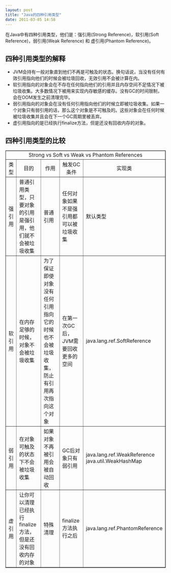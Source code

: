 ```yaml
---
layout: post
title: "Java的四种引用类型"
date: 2011-03-05 14:58
---
```

在Java中有四种引用类型，他们是：强引用(Strong Reference)，软引用(Soft Reference)，弱引用(Weak Reference) 和 虚引用(Phantom Reference)。

## 四种引用类型的解释
<ul>
<li>JVM会持有一般对象直到他们不再是可触及的状态。换句话说，当没有任何有效引用指向他们的时候会被垃圾回收，无效引用不会被计算在内。</li>
<li>软引用指向的对象会在不存在任何指向他们的引用并且内存空间不足情况下被垃圾收集。大多数情况下被用来实现内存敏感的缓存。没有GC的时间限制，会在OOM发生之前清理完毕。</li>
<li>弱引用指向的对象会在没有任何引用指向他们的时候立即被垃圾收集。如果一个对象只有弱引用的话，那么这个对象是不可触及的。这些对象会在任何时候被垃圾收集并且会在下一个GC周期里被丢弃。</li>
<li>虚引用指向的是已经执行finalize方法，但是还没有回收内存的对象。</li>
</ul>


## 四种引用类型的比较

<table border="1">
<tr>
<td colspan="5" style="text-align:center;">Strong vs Soft vs Weak vs Phantom References
</td>
</tr>
<tr>
<td style="text-align:center">类型</td>
<td style="text-align:center">目的</td>
<td style="text-align:center">作用</td>
<td style="text-align:center">触发GC条件</td>
<td style="text-align:center">实现类</td>
</tr>
<tr>
<td>强引用</td>
<td>普通引用类型，只要对象的引用是强引用，他们就不会被垃圾收集</td>
<td>普通引用</td>
<td>任何对象如果不是强引用都可以被垃圾收集</td>
<td>默认类型</td>
</tr>
<tr>
<td>软引用</td>
<td>在内存足够的时候，对象不会被垃圾收集</td>
<td>为了保证即使对象没有任何引用指向它的时候也不会被垃圾收集，防止有引用再次指向这个对象</td>
<td>在第一次GC后，JVM需要回收更多的空间</td>
<td>java.lang.ref.SoftReference</td>
</tr>
<tr>
<td>弱引用</td>
<td>在对象可触及的状态下不会被垃圾收集</td>
<td>如果对象不再被引用会被自动回收</td>
<td>GC后对象只有弱引用</td>
<td>java.lang.ref.WeakReference
<br />
java.util.WeakHashMap</td>
</tr>
<tr>
<td>虚引用</td>
<td>让你可以清理已经执行finalize方法，但是还没有回收内存的对象</td>
<td>特殊清理</td>
<td>finalize方法执行之后</td>
<td>java.lang.ref.PhantomReference</td>
</tr>
</tbody>
</table>
